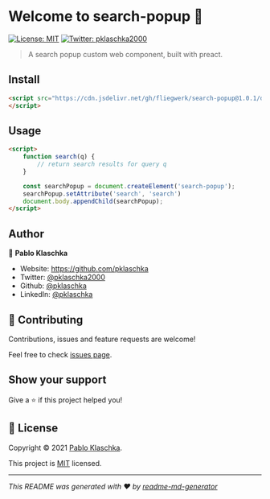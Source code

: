 # Welcome to search-popup 👋
[![License: MIT](https://img.shields.io/badge/License-MIT-yellow.svg)](./LICENSE)
[![Twitter: pklaschka2000](https://img.shields.io/twitter/follow/pklaschka2000.svg?style=social)](https://twitter.com/pklaschka2000)

> A search popup custom web component, built with preact.

## Install

```html
<script src="https://cdn.jsdelivr.net/gh/fliegwerk/search-popup@1.0.1/dist/bundle.js" />
</script>
```

## Usage

```html
<script>
    function search(q) {
        // return search results for query q
    }

    const searchPopup = document.createElement('search-popup');
    searchPopup.setAttribute('search', 'search')
    document.body.appendChild(searchPopup);
</script>
```

## Author

👤 **Pablo Klaschka**

* Website: https://github.com/pklaschka
* Twitter: [@pklaschka2000](https://twitter.com/pklaschka2000)
* Github: [@pklaschka](https://github.com/pklaschka)
* LinkedIn: [@pklaschka](https://linkedin.com/in/pklaschka)

## 🤝 Contributing

Contributions, issues and feature requests are welcome!

Feel free to check [issues page](https://github.com/fliegwerk/search-popup/issues). 

## Show your support

Give a ⭐️ if this project helped you!


## 📝 License

Copyright © 2021 [Pablo Klaschka](https://github.com/pklaschka).

This project is [MIT](./LICENSE) licensed.

***
_This README was generated with ❤️ by [readme-md-generator](https://github.com/kefranabg/readme-md-generator)_
